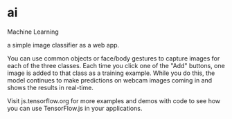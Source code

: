 # ai
Machine Learning

a simple image classifier as a web app. 

You can use common objects or face/body gestures to capture images for each of the three classes. Each time you click 
one of the "Add" buttons, one image is added to that class as a training example. While you do this, the model continues 
to make predictions on webcam images coming in and shows the results in real-time.

Visit js.tensorflow.org for more examples and demos with code to see how you can use TensorFlow.js in your applications.


